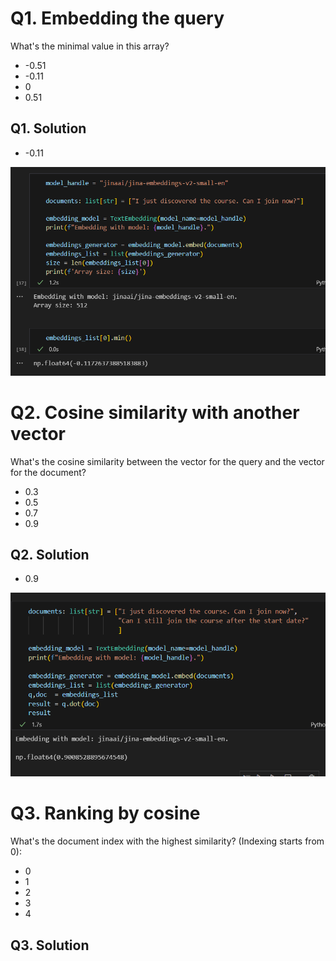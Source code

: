 # Q1. Embedding the query

What's the minimal value in this array?

* -0.51
* -0.11
* 0
* 0.51

## Q1. Solution

* -0.11

![alt text](image.png)

# Q2. Cosine similarity with another vector

What's the cosine similarity between the vector for the query and the vector for the document?

* 0.3
* 0.5
* 0.7
* 0.9

## Q2. Solution

* 0.9

![alt text](image-1.png)

# Q3. Ranking by cosine

What's the document index with the highest similarity? (Indexing starts from 0):

* 0
* 1
* 2
* 3
* 4

## Q3. Solution

